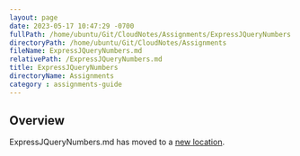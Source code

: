 ```yaml
---
layout: page
date: 2023-05-17 10:47:29 -0700
fullPath: /home/ubuntu/Git/CloudNotes/Assignments/ExpressJQueryNumbers.md
directoryPath: /home/ubuntu/Git/CloudNotes/Assignments
fileName: ExpressJQueryNumbers.md
relativePath: /ExpressJQueryNumbers.md
title: ExpressJQueryNumbers
directoryName: Assignments
category : assignments-guide
---
```


## Overview

ExpressJQueryNumbers.md has moved to a [new location](Express/ExpressJQueryNumbers.md).
